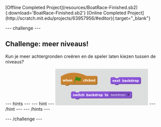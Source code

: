 <div class="p-hero-buttons">
 [Offline Completed Project](resources/BoatRace-Finished.sb2){:download='BoatRace-Finished.sb2'}
 [Online Completed Project](http://scratch.mit.edu/projects/63957956/#editor){:target="_blank"}
</div>

\--- challenge \---

## Challenge: meer niveaus!

Kun je meer achtergronden creëren en de speler laten kiezen tussen de niveaus?

\--- hints \--- \--- hint \--- ![screenshot](images/boat-levels-blocks.png) \--- /hint \--- \--- /hints \---

\--- /challenge \---